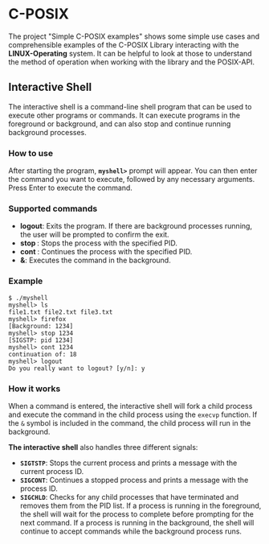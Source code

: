 # C-POSIX

The project "Simple C-POSIX examples" shows some simple use cases and comprehensible examples of the C-POSIX Library interacting with the **LINUX-Operating** system.
It can be helpful to look at those to understand the method of operation when working with the library and the POSIX-API.

## Interactive Shell

The interactive shell is a command-line shell program that can be used to execute other programs or commands.
It can execute programs in the foreground or background, and can also stop and continue running background processes.

### How to use

After starting the program, **`myshell>`** prompt will appear.
You can then enter the command you want to execute, followed by any necessary arguments. Press Enter to execute the command.

### Supported commands
- **logout**: Exits the program. If there are background processes running, the user will be prompted to confirm the exit. 
- **stop <pid>**: Stops the process with the specified PID.
- **cont <pid>**: Continues the process with the specified PID.
- **&**: Executes the command in the background.


### Example
```
$ ./myshell
myshell> ls
file1.txt file2.txt file3.txt
myshell> firefox
[Background: 1234]
myshell> stop 1234
[SIGSTP: pid 1234]
myshell> cont 1234
continuation of: 18
myshell> logout
Do you really want to logout? [y/n]: y
```

### How it works
When a command is entered, the interactive shell will fork a child process and execute the command in the child process using the `execvp` function.
If the `&` symbol is included in the command, the child process will run in the background.

**The interactive shell** also handles three different signals:

- **`SIGTSTP`**: Stops the current process and prints a message with the current process ID.
- **`SIGCONT`**: Continues a stopped process and prints a message with the process ID.
- **`SIGCHLD`**: Checks for any child processes that have terminated and removes them from the PID list.
If a process is running in the foreground, the shell will wait for the process to complete before prompting for the next command. If a process is running in the background, the shell will continue to accept commands while the background process runs.
